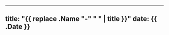 <!--
SPDX-FileCopyrightText: 2024 Geekdoc contributors

SPDX-License-Identifier: MIT
-->

---
title: "{{ replace .Name "-" " " | title }}"
date: {{ .Date }}
---
